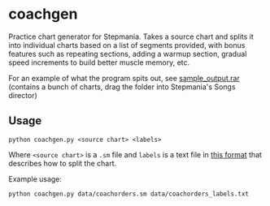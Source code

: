 # coachgen

Practice chart generator for Stepmania. Takes a source chart and splits it into individual charts based on a list of segments provided, with bonus features such as repeating sections, adding a warmup section, gradual speed increments to build better muscle memory, etc.

For an example of what the program spits out, see [sample_output.rar](https://github.com/bogoddr/coachgen/raw/master/sample_output.rar) (contains a bunch of charts, drag the folder into Stepmania's Songs director)

## Usage

```
python coachgen.py <source chart> <labels>
```

Where `<source chart>` is a `.sm` file and `labels` is a text file in [this format](https://github.com/bogoddr/coachgen/blob/master/data/coachorders_labels.txt) that describes how to split the chart.

Example usage:

```
python coachgen.py data/coachorders.sm data/coachorders_labels.txt
```
